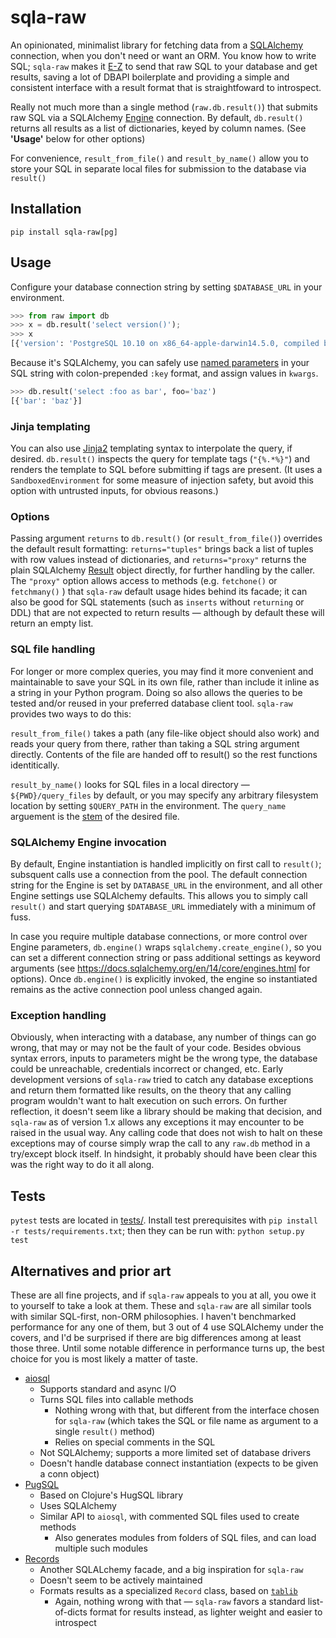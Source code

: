 # sqla-raw

An opinionated, minimalist library for fetching data from a [SQLAlchemy](https://www.sqlalchemy.org/) connection, when you don't need or want an ORM. You know how to write SQL; `sqla-raw` makes it [E-Z](https://media.giphy.com/media/zcCGBRQshGdt6/source.gif) to send that raw SQL to your database and get results, saving a lot of DBAPI boilerplate and providing a simple and consistent interface with a result format that is straightfoward to introspect.

Really not much more than a single method (`raw.db.result()`) that submits raw SQL via a SQLAlchemy [Engine](https://docs.sqlalchemy.org/en/latest/core/connections.html#sqlalchemy.engine.Engine) connection. By default, `db.result()` returns all results as a list of dictionaries, keyed by column names. (See __'Usage'__ below for other options)

For convenience, `result_from_file()` and `result_by_name()` allow you to store your SQL in separate local files for submission to the database via `result()` 

## Installation

`pip install sqla-raw[pg]`

## Usage

Configure your database connection string by setting `$DATABASE_URL` in your environment.

```python
>>> from raw import db
>>> x = db.result('select version()');
>>> x
[{'version': 'PostgreSQL 10.10 on x86_64-apple-darwin14.5.0, compiled by Apple LLVM version 7.0.0 (clang-700.1.76), 64-bit'}]
```

Because it's SQLAlchemy, you can safely use [named parameters](https://docs.sqlalchemy.org/en/latest/core/sqlelement.html?highlight=textclause#sqlalchemy.sql.expression.TextClause.bindparams) in your SQL string with colon-prepended `:key` format, and assign values in `kwargs`.

```python
>>> db.result('select :foo as bar', foo='baz')
[{'bar': 'baz'}]
```

### Jinja templating

You can also use [Jinja2](https://palletsprojects.com/p/jinja/) templating syntax to interpolate the query, if desired. `db.result()` inspects the query for template tags (`"{%.*%}"`) and renders the template to SQL before submitting if tags are present. (It uses a `SandboxedEnvironment` for some measure of injection safety, but avoid this option with untrusted inputs, for obvious reasons.)

### Options

Passing argument `returns` to `db.result()` (or `result_from_file()`) overrides the default result formatting: `returns="tuples"` brings back a list of tuples with row values instead of dictionaries, and `returns="proxy"` returns the plain SQLAlchemy [Result](https://docs.sqlalchemy.org/en/latest/core/connections.html?highlight=resultproxy#sqlalchemy.engine.Result) object directly, for further handling by the caller. The `"proxy"` option allows access to methods (e.g. `fetchone()` or `fetchmany()` ) that `sqla-raw` default usage hides behind its facade; it can also be good for SQL statements (such as `inserts` without `returning` or DDL) that are not expected to return results — although by default these will return an empty list.

### SQL file handling

For longer or more complex queries, you may find it more convenient and maintainable to save your SQL in its own file, rather than include it inline as a string in your Python program. Doing so also allows the queries to be tested and/or reused in your preferred database client tool. `sqla-raw` provides two ways to do this:

`result_from_file()` takes a path (any file-like object should also work) and reads your query from there, rather than taking a SQL string argument directly. Contents of the file are handed off to result() so the rest functions identitically.

`result_by_name()` looks for SQL files in a local directory — `${PWD}/query_files` by default, or you may specify any arbitrary filesystem location by setting `$QUERY_PATH` in the environment. The `query_name` arguement is the [stem](https://docs.python.org/3/library/pathlib.html#pathlib.PurePath.stem) of the desired file.

### SQLAlchemy Engine invocation

By default, Engine instantiation is handled implicitly on first call to `result()`; subsquent calls use a connection from the pool. The default connection string for the Engine is set by `DATABASE_URL` in the environment, and all other Engine settings use SQLAlchemy defaults. This allows you to simply call `result()` and start querying `$DATABASE_URL` immediately with a minimum of fuss. 

In case you require multiple database connections, or more control over Engine parameters, `db.engine()` wraps `sqlalchemy.create_engine()`, so you can set a different connection string or pass additional settings as keyword arguments (see https://docs.sqlalchemy.org/en/14/core/engines.html for options). Once `db.engine()` is explicitly invoked, the engine so instantiated remains as the active connection pool unless changed again.

### Exception handling

Obviously, when interacting with a database, any number of things can go wrong, that may or may not be the fault of your code. Besides obvious syntax errors, inputs to parameters might be the wrong type, the database could be unreachable, credentials incorrect or changed, etc. Early development versions of `sqla-raw` tried to catch any database exceptions and return them formatted like results, on the theory that any calling program wouldn't want to halt execution on such errors. On further reflection, it doesn't seem like a library should be making that decision, and `sqla-raw` as of version 1.x allows any exceptions it may encounter to be raised in the usual way. Any calling code that does not wish to halt on these exceptions may of course simply wrap the call to any `raw.db` method in a try/except block itself. In hindsight, it probably should have been clear this was the right way to do it all along.

## Tests

`pytest` tests are located in [tests/](tests/). Install test prerequisites with `pip install -r tests/requirements.txt`; then they can be run with: `python setup.py test` 

## Alternatives and prior art

These are all fine projects, and if `sqla-raw` appeals to you at all, you owe it to yourself to take a look at them. These and `sqla-raw` are all similar tools with similar SQL-first, non-ORM philosophies. I haven't benchmarked performance for any one of them, but 3 out of 4 use SQLAlchemy under the covers, and I'd be surprised if there are big differences among at least those three. Until some notable difference in performance turns up, the best choice for you is most likely a matter of taste.

- [aiosql](https://github.com/nackjicholson/aiosql) 
  - Supports standard and async I/O
  - Turns SQL files into callable methods
    - Nothing wrong with that, but different from the interface chosen for `sqla-raw` (which takes the SQL or file name as argument to a single `result()` method)
    - Relies on special comments in the SQL
  - Not SQLAlchemy; supports a more limited set of database drivers
  - Doesn't handle database connect instantiation (expects to be given a conn object)
- [PugSQL](https://pugsql.org/)
  - Based on Clojure's HugSQL library
  - Uses SQLAlchemy
  - Similar API to `aiosql`, with commented SQL files used to create methods
    - Also generates modules from folders of SQL files, and can load multiple such modules
- [Records](https://github.com/kennethreitz-archive/records)
  - Another SQLALchemy facade, and a big inspiration for `sqla-raw`
  - Doesn't seem to be actively maintained
  - Formats results as a specialized `Record` class, based on [`tablib`](http://docs.python-tablib.org/en/latest/)
    - Again, nothing wrong with that — `sqla-raw` favors a standard list-of-dicts format for results instead, as lighter weight and easier to introspect
